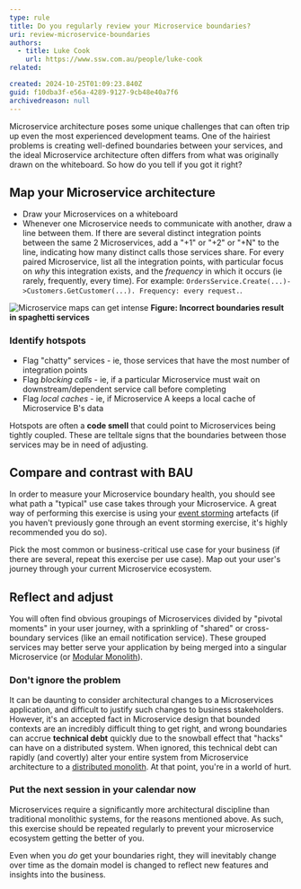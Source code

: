 ```yaml
---
type: rule
title: Do you regularly review your Microservice boundaries?
uri: review-microservice-boundaries
authors:
  - title: Luke Cook
    url: https://www.ssw.com.au/people/luke-cook
related:

created: 2024-10-25T01:09:23.840Z
guid: f10dba3f-e56a-4289-9127-9cb48e40a7f6
archivedreason: null
---
```

Microservice architecture poses some unique challenges that can often trip up even the most experienced development teams. One of the hairiest problems is creating well-defined boundaries between your services, and the ideal Microservice architecture often differs from what was originally drawn on the whiteboard. So how do you tell if you got it right?
<!-- endintro -->

## Map your Microservice architecture

* Draw your Microservices on a whiteboard
* Whenever one Microservice needs to communicate with another, draw a line between them. If there are several distinct integration points between the same 2 Microservices, add a "+1" or "+2" or "+N" to the line, indicating how many distinct calls those services share. For every paired Microservice, list all the integration points, with particular focus on *why* this integration exists, and the *frequency* in which it occurs (ie rarely, frequently, every time). For example: `OrdersService.Create(...)->Customers.GetCustomer(...). Frequency: every request.`.

![Microservice maps can get intense](bad-example-microservice-boundaries.png)
**Figure: Incorrect boundaries result in spaghetti services**

### Identify hotspots

* Flag "chatty" services - ie, those services that have the most number of integration points
* Flag *blocking calls* - ie, if a particular Microservice must wait on downstream/dependent service call before completing
* Flag *local caches* - ie, if Microservice A keeps a local cache of Microservice B's data

Hotspots are often a **code smell** that could point to Microservices being tightly coupled. These are telltale signs that the boundaries between those services may be in need of adjusting.

## Compare and contrast with BAU

In order to measure your Microservice boundary health, you should see what path a "typical" use case takes through your Microservice.
A great way of performing this exercise is using your [event storming](https://ssw.com.au/rules/event-storming) artefacts (if you haven't previously gone through an event storming exercise, it's highly recommended you do so).

Pick the most common or business-critical use case for your business (if there are several, repeat this exercise per use case). Map out your user's journey through your current Microservice ecosystem.

## Reflect and adjust

You will often find obvious groupings of Microservices divided by "pivotal moments" in your user journey, with a sprinkling of "shared" or cross-boundary services (like an email notification service). These grouped services may better serve your application by being merged into a singular Microservice (or [Modular Monolith](https://ssw.com.au/rules/rules-to-better-modular-monoliths)).

### Don't ignore the problem

It can be daunting to consider architectural changes to a Microservices application, and difficult to justify such changes to business stakeholders. However, it's an accepted fact in Microservice design that bounded contexts are an incredibly difficult thing to get right, and wrong boundaries can accrue **technical debt** quickly due to the snowball effect that "hacks" can have on a distributed system. When ignored, this technical debt can rapidly (and covertly) alter your entire system from Microservice architecture to a [distributed monolith](https://medium.com/simpplr-technology/microservices-architecture-the-hard-parts-trap-of-distributed-monolith-7d707858aa32). At that point, you're in a world of hurt.

### Put the next session in your calendar now

Microservices require a significantly more architectural discipline than traditional monolithic systems, for the reasons mentioned above. As such, this exercise should be repeated regularly to prevent your microservice ecosystem getting the better of you.

Even when you *do* get your boundaries right, they will inevitably change over time as the domain model is changed to reflect new features and insights into the business.
